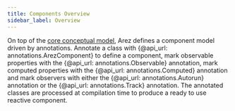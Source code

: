 ```yaml
---
title: Components Overview
sidebar_label: Overview
---
```


On top of the [core conceptual model](concepts.md), Arez defines a component model driven by annotations. Annotate
a class with {@api_url: annotations.ArezComponent} to define a component, mark observable properties with the
{@api_url: annotations.Observable} annotation, mark computed properties with the {@api_url: annotations.Computed}
annotation and mark observers with either the {@api_url: annotations.Autorun} annotation or the
{@api_url: annotations.Track} annotation. The annotated classes are processed at compilation time to produce
a ready to use reactive component.
